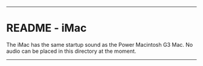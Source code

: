 
***

# README - iMac

The iMac has the same startup sound as the Power Macintosh G3 Mac. No audio can be placed in this directory at the moment.

***
